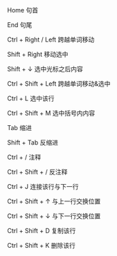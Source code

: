 Home 句首

End  句尾

Ctrl + Right / Left 跨越单词移动  

Shift + Right  移动选中

Shift + ↓ 选中光标之后内容

Ctrl + Shift + Left 跨越单词移动&选中

Ctrl + L 选中该行

Ctrl + Shift + M 选中括号内内容

Tab 缩进

Shift + Tab 反缩进

Ctrl + / 注释

Ctrl + Shift + / 反注释

Ctrl + J 连接该行与下一行

Ctrl + Shift + ↑ 与上一行交换位置

Ctrl + Shift + ↓ 与下一行交换位置

Ctrl + Shift + D 复制该行

Ctrl + Shift + K 删除该行


